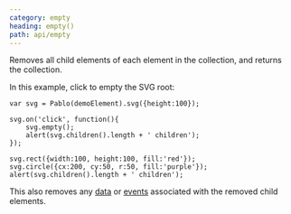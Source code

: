```yaml
---
category: empty
heading: empty()
path: api/empty
---
```


Removes all child elements of each element in the collection, and returns the collection.

In this example, click to empty the SVG root:

    var svg = Pablo(demoElement).svg({height:100});

    svg.on('click', function(){
        svg.empty();
        alert(svg.children().length + ' children');
    });

    svg.rect({width:100, height:100, fill:'red'});
    svg.circle({cx:200, cy:50, r:50, fill:'purple'});
    alert(svg.children().length + ' children');

This also removes any [data][data] or [events][events] associated with the removed child elements.

[data]: /api/#data
[events]: /api/#events
